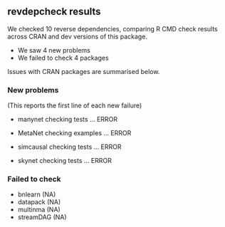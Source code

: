 ## revdepcheck results

We checked 10 reverse dependencies, comparing R CMD check results across CRAN and dev versions of this package.

 * We saw 4 new problems
 * We failed to check 4 packages

Issues with CRAN packages are summarised below.

### New problems
(This reports the first line of each new failure)

* manynet
  checking tests ... ERROR

* MetaNet
  checking examples ... ERROR

* simcausal
  checking tests ... ERROR

* skynet
  checking tests ... ERROR

### Failed to check

* bnlearn   (NA)
* datapack  (NA)
* multinma  (NA)
* streamDAG (NA)
